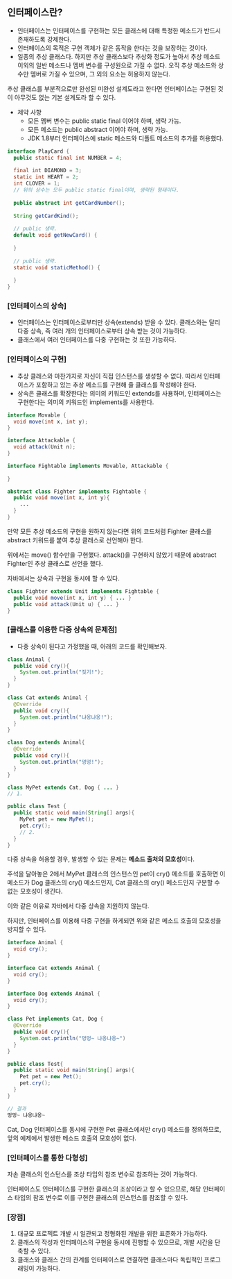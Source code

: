 ## 인터페이스란?

- 인터페이스는 인터페이스를 구현하는 모든 클래스에 대해 특정한 메소드가 반드시 존재하도록 강제한다.
- 인터페이스의 목적은 구현 객체가 같은 동작을 한다는 것을 보장하는 것이다.
- 일종의 추상 클래스다. 하지만 추상 클래스보다 추상화 정도가 높아서 추상 메소드 이외의 일반 메소드나 멤버 변수를 구성원으로 가질 수 없다. 오직 추상 메소드와 상수만 멤버로 가질 수 있으며, 그 외의 요소는 허용하지 않는다.



추상 클래스를 부분적으로만 완성된 미완성 설계도라고 한다면 인터페이스는 구현된 것이 아무것도 없는 기본 설계도라 할 수 있다. 



- 제약 사항
  - 모든 멤버 변수는 public static final 이어야 하며, 생략 가능.
  - 모든 메소드는 public abstract 이어야 하며, 생략 가능.
  - JDK 1.8부터 인터페이스에 static 메소드와 디폴트 메소드의 추가를 허용했다.



```java
interface PlayCard {
  public static final int NUMBER = 4;
  
  final int DIAMOND = 3;
  static int HEART = 2;
  int CLOVER = 1;
  // 위의 상수는 모두 public static final이며, 생략된 형태이다.
  
  public abstract int getCardNumber();
  
  String getCardKind();
  
  // public 생략.
  default void getNewCard() {
    
  }
  
  // public 생략.
  static void staticMethod() {
    
  }
}
```



### [인터페이스의 상속]

- 인터페이스는 인터페이스로부터만 상속(extends) 받을 수 있다. 클래스와는 달리 다중 상속, 즉 여러 개의 인터페이스로부터 상속 받는 것이 가능하다.
- 클래스에서 여러 인터페이스를 다중 구현하는 것 또한 가능하다.



### [인터페이스의 구현]

- 추상 클래스와 마찬가지로 자신이 직접 인스턴스를 생성할 수 없다. 따라서 인터페이스가 포함하고 있는 추상 메소드를 구현해 줄 클래스를 작성해야 한다.
- 상속은 클래스를 확장한다는 의미의 키워드인 extends를 사용하며, 인터페이스는 구현한다는 의미의 키워드인 implements를 사용한다.



```java
interface Movable {
  void move(int x, int y);
}

interface Attackable {
  void attack(Unit n);
}

interface Fightable implements Movable, Attackable {
  
}

abstract class Fighter implements Fightable {
  public void move(int x, int y){
    ...
  }
}
```



만약 모든 추상 메소드의 구현을 원하지 않는다면 위의 코드처럼 Fighter 클래스를 abstract 키워드를 붙여 추상 클래스로 선언해야 한다.

위에서는 move() 함수만을 구현했다. attack()을 구현하지 않았기 때문에 abstract Fighter인 추상 클래스로 선언을 했다.

자바에서는 상속과 구현을 동시에 할 수 있다.

```java
class Fighter extends Unit implements Fightable {
  public void move(int x, int y) { ... }
  public void attack(Unit u) { ... }
}
```



### [클래스를 이용한 다중 상속의 문제점]

- 다중 상속이 된다고 가정했을 때, 아래의 코드를 확인해보자.

```java
class Animal {
  public void cry(){
    System.out.println("짖기!");
  }
}

class Cat extends Animal {
  @Override
  public void cry(){
    System.out.println("냐옹냐옹!");
  }
}

class Dog extends Animal{
  @Override
  public void cry(){
    System.out.println("멍멍!");
  }
}

class MyPet extends Cat, Dog { ... }
// 1.

public class Test {
  public static void main(String[] args){
    MyPet pet = new MyPet();
    pet.cry();
    // 2.
  }
}
```



다중 상속을 허용할 경우, 발생할 수 있는 문제는 **메소드 출처의 모호성**이다. 

주석을 달아놓은 2에서 MyPet 클래스의 인스턴스인 pet이 cry() 메소드를 호출하면 이 메소드가 Dog 클래스의 cry() 메소드인지, Cat 클래스의 cry() 메소드인지 구분할 수 없는 모호성이 생긴다.

이와 같은 이유로 자바에서 다중 상속을 지원하지 않는다.



하지만, 인터페이스를 이용해 다중 구현을 하게되면 위와 같은 메소드 호출의 모호성을 방지할 수 있다.

```java
interface Animal {
  void cry();
}

interface Cat extends Animal {
  void cry();
}

interface Dog extends Animal {
  void cry();
}

class Pet implements Cat, Dog {
  @Override
  public void cry(){
    System.out.println("멍멍~ 냐옹냐옹~")
  }
}

public class Test{
  public static void main(String[] args){
    Pet pet = new Pet();
    pet.cry();
  }
}

// 결과
멍멍~ 냐옹냐옹~
```



Cat, Dog 인터페이스를 동시에 구현한 Pet 클래스에서만 cry() 메소드를 정의하므로, 앞의 예제에서 발생한 메소드 호출의 모호성이 없다. 



### [인터페이스를 통한 다형성]

자손 클래스의 인스턴스를 조상 타입의 참조 변수로 참조하는 것이 가능하다.

인터페이스도 인터페이스를 구현한 클래스의 조상이라고 할 수 있으므로, 해당 인터페이스 타입의 참조 변수로 이를 구현한 클래스의 인스턴스를 참조할 수 있다.



### [장점]

1. 대규모 프로젝트 개발 시 일관되고 정형화된 개발을 위한 표준화가 가능하다.
2. 클래스의 작성과 인터페이스의 구현을 동시에 진행할 수 있으므로, 개발 시간을 단축할 수 있다.
3. 클래스와 클래스 간의 관계를 인터페이스로 연결하면 클래스마다 독립적인 프로그래밍이 가능하다.